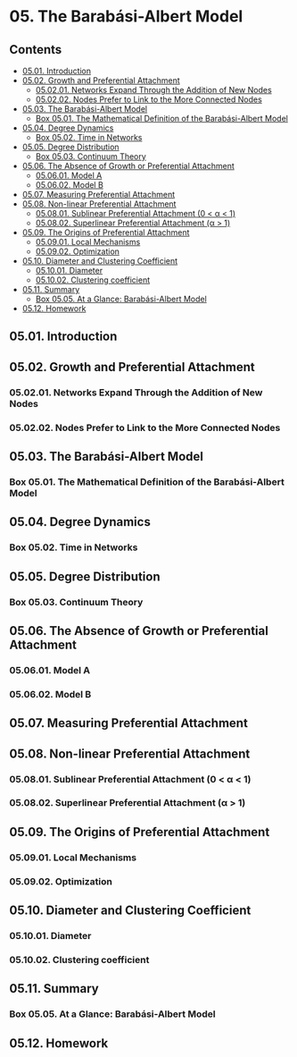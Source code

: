 <!--
Filename: 	note.md
Project: 	/Users/shume/Developer/NetworkScience/NetworkScience/05
Author: 	shumez <https://github.com/shumez>
Created: 	2019-06-13 11:51:8
Modified: 	2019-06-13 13:54:19
-----
Copyright (c) 2019 shumez
-->

# 05. The Barabási-Albert Model

## Contents

* [05.01. Introduction][0501]
* [05.02. Growth and Preferential Attachment][0502]
	* [05.02.01. Networks Expand Through the Addition of New Nodes][050201]
	* [05.02.02. Nodes Prefer to Link to the More Connected Nodes][050202]
* [05.03. The Barabási-Albert Model][0503]
	* [Box 05.01. The Mathematical Definition of the Barabási-Albert Model][box0501]
* [05.04. Degree Dynamics][0504]
	* [Box 05.02. Time in Networks][box0502]
* [05.05. Degree Distribution][0505]
	* [Box 05.03. Continuum Theory][box0503]
* [05.06. The Absence of Growth or Preferential Attachment][0506]
	* [05.06.01. Model A][050601]
	* [05.06.02. Model B][050602]
* [05.07. Measuring Preferential Attachment][0507]
* [05.08. Non-linear Preferential Attachment][0508]
	* [05.08.01. Sublinear Preferential Attachment (0 < α < 1)][050801]
	* [05.08.02. Superlinear Preferential Attachment (α > 1)][050802]
* [05.09. The Origins of Preferential Attachment][0509]
	* [05.09.01. Local Mechanisms][050901]
	* [05.09.02. Optimization][050902]
* [05.10. Diameter and Clustering Coefficient][0510]
	* [05.10.01. Diameter][051001]
	* [05.10.02. Clustering coefficient][051002]
* [05.11. Summary][0511]
	* [Box 05.05. At a Glance: Barabási-Albert Model][box0505]
* [05.12. Homework][0512]


## 05.01. Introduction
## 05.02. Growth and Preferential Attachment
### 05.02.01. Networks Expand Through the Addition of New Nodes
### 05.02.02. Nodes Prefer to Link to the More Connected Nodes
## 05.03. The Barabási-Albert Model
### Box 05.01. The Mathematical Definition of the Barabási-Albert Model
## 05.04. Degree Dynamics
### Box 05.02. Time in Networks
## 05.05. Degree Distribution
### Box 05.03. Continuum Theory
## 05.06. The Absence of Growth or Preferential Attachment
### 05.06.01. Model A
### 05.06.02. Model B
## 05.07. Measuring Preferential Attachment
## 05.08. Non-linear Preferential Attachment
### 05.08.01. Sublinear Preferential Attachment (0 < α < 1)
### 05.08.02. Superlinear Preferential Attachment (α > 1)
## 05.09. The Origins of Preferential Attachment
### 05.09.01. Local Mechanisms
### 05.09.02. Optimization
## 05.10. Diameter and Clustering Coefficient
### 05.10.01. Diameter
### 05.10.02. Clustering coefficient
## 05.11. Summary
### Box 05.05. At a Glance: Barabási-Albert Model
## 05.12. Homework




##
<!-- toc -->
[0501]: #0501_introduction
[0502]: #0502_growth_and_preferential_attachment
[050201]: #050201_networks_expand_through_the_addition_of_new_nodes
[050202]: #050202_nodes_prefer_to_link_to_the_more_connected_nodes
[0503]: #0503_the_barabasi-albert_model
[box0501]: #box_0501_the_mathematical_definition_of_the_barabasi-albert_model
[0504]: #0504_degree_dynamics
[box0502]: #box_0502_time_in_networks
[0505]: #0505_degree_distribution
[box0503]: #box_0503_continuum_theory
[0506]: #0506_the_absence_of_growth_or_preferential_attachment
[050601]: #050601_model_a
[050602]: #050602_model_b
[0507]: #0507_measuring_preferential_attachment
[0508]: #0508_non-linear_preferential_attachment
[050801]: #050801_sublinear_preferential_attachment_0_1
[050802]: #050802_superlinear_preferential_attachment_1
[0509]: #0509_the_origins_of_preferential_attachment
[050901]: #050901_local_mechanisms
[050902]: #050902_optimization
[0510]: #0510_diameter_and_clustering_coefficient
[051001]: #051001_diameter
[051002]: #051002_clustering_coefficient
[0511]: #0511_summary
[box0505]: #box_0505_at_a_glance_barabasi-albert_model
[0512]: #0512_homework

<!-- ref -->

<!-- fig -->

<!-- term -->

<style type="text/css">
	img{width: 51%; float: right;}
</style>